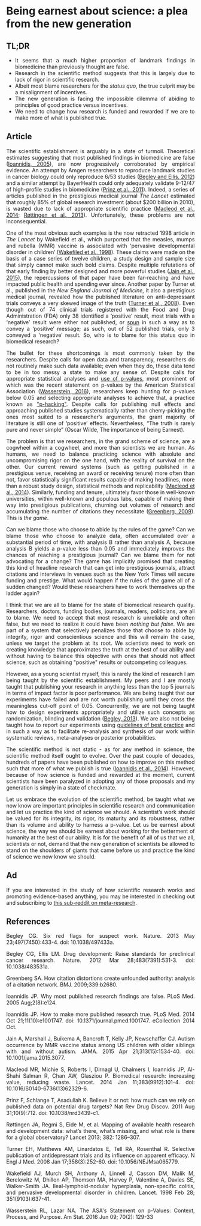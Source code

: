 # Being earnest about science: a plea from the new generation

<div align="justify">
 
## TL;DR

* It seems that a much higher proportion of landmark findings in biomedicine than previously thought are false. 
* Research in the scientific method suggests that this is largely due to lack of rigor in scientific research.
* Albeit most blame researchers for the *status quo*, the true culprit may be a misalignment of incentives.
* The new generation is facing the impossible dilemma of abiding to principles of good practice versus incentives.
* We need to change how research is funded and rewarded if we are to make more of what is published true.

## Article

The scientific establishment is arguably in a state of turmoil. Theoretical estimates suggesting that most published findings in biomedicine are false ([Ioannidis, 2005](http://journals.plos.org/plosmedicine/article?id=10.1371/journal.pmed.0020124)), are now progressively corroborated by empirical evidence. An attempt by Amgen researchers to reproduce landmark studies in cancer biology could only reproduce 6/53 studies ([Begley and Ellis, 2012](https://www.nature.com/articles/483531a)) and a similar attempt by BayerHealth could only adequately validate 9-12/47 of high-profile studies in biomedicine ([Prinz et al., 2011](https://www.nature.com/articles/nrd3439-c1)). Indeed, a series of articles published in the prestigious medical journal *The Lancet* estimated that roughly 85% of global research investment (about $200 billion in 2010), is wasted due to lack of appropriate scientific practice ([Macleod et al., 2014](https://www.sciencedirect.com/science/article/pii/S0140673613623296?via%3Dihub); [Røttingen et al., 2013](https://linkinghub.elsevier.com/retrieve/pii/S0140-6736(13)61046-6)). Unfortunately, these problems are not inconsequential.

One of the most obvious such examples is the now retracted 1998 article in *The Lancet* by Wakefield et al., which purported that the measles, mumps and rubella (MMR) vaccine is associated with ‘pervasive developmental disorder in children’ ([Wakefiled et al., 1998](https://www.thelancet.com/journals/lancet/article/PIIS0140-6736(97)11096-0/abstract)). These claims were made on the basis of a case series of twelve children, a study design and sample size that simply cannot make such bold claims. Despite multiple refutations of that early finding by better designed and more powerful studies ([Jain et al., 2015](https://jamanetwork.com/journals/jama/fullarticle/2275444)), the repercussions of that paper have been far-reaching and have impacted public health and spending ever since. Another paper by Turner et al., published in the *New England Journal of Medicine*, it also a prestigious medical journal, revealed how the published literature on anti-depressant trials conveys a very skewed image of the truth ([Turner et al., 2008](https://www.nejm.org/doi/full/10.1056/nejmsa065779)). Even though out of 74 clinical trials registered with the Food and Drug Administration (FDA) only 38 identified a ‘positive’ result, most trials with a ‘negative’ result were either not published, or [spun](http://blogs.plos.org/absolutely-maybe/2016/03/17/how-to-spot-research-spin-the-case-of-the-not-so-simple-abstract/) in such a way as to convey a ‘positive’ message; as such, out of 52 published trials, only 3 conveyed a ‘negative’ result. So, who is to blame for this status quo in biomedical research?

The bullet for these shortcomings is most commonly taken by the researchers. Despite calls for open data and transparency, researchers do not routinely make such data available; even when they do, these data tend to be in too messy a state to make any sense of. Despite calls for appropriate statistical analyses and [use of p-values](https://en.wikipedia.org/wiki/Misunderstandings_of_p-values), most prominent of which was the recent statement on p-values by the American Statistical Association ([Wasserstein, 2016](https://amstat.tandfonline.com/doi/abs/10.1080/00031305.2016.1154108#.WxS7pFMvxTY)), researchers keep hunting for p-values below 0.05 and selecting appropriate analyses to achieve that, a practice known as ["p-hacking"](https://en.wikipedia.org/wiki/Data_dredging). Despite calls for publishing null effects and approaching published studies systematically rather than cherry-picking the ones most suited to a researcher’s arguments, the grant majority of literature is still one of ‘positive’ effects. Nevertheless, “The truth is rarely pure and never simple” (Oscar Wilde, The importance of being Earnest). 

The problem is that we researchers, in the grand scheme of science, are a cogwheel within a cogwheel, and more than scientists we are human. As humans, we need to balance practicing science with absolute and uncompromising rigor on the one hand, with the reality of survival on the other. Our current reward systems (such as getting published in a prestigious venue, receiving an award or receiving tenure) more often than not, favor statistically significant results capable of making headlines, more than a robust study design, statistical methods and replicability ([Macleod et al., 2014](https://www.sciencedirect.com/science/article/pii/S0140673613623296?via%3Dihub)). Similarly, funding and tenure, ultimately favor those in well-known universities, within well-known and populous labs, capable of making their way into prestigious publications, churning out volumes of research and accumulating the number of citations they necessitate ([Greenberg, 2009](https://www.bmj.com/content/339/bmj.b2680)). This is *the game*.

Can we blame those who choose to abide by the rules of the game? Can we blame those who choose to analyze data, often accumulated over a substantial period of time, with analysis B rather than analysis A, because analysis B yields a p-value less than 0.05 and immediately improves the chances of reaching a prestigious journal? Can we blame them for not advocating for a change? The game has implicitly promised that creating this kind of headline research that can get into prestigious journals, attract citations and interviews in venues such as the New York Times will secure funding and prestige. What would happen if the rules of the game all of a sudden changed? Would these researchers have to work themselves up the ladder again?

I think that we are all to blame for the state of biomedical research quality. Researchers, doctors, funding bodies, journals, readers, politicians, are all to blame. We need to accept that most research is unreliable and often false, but we need to realize it could have been *nothing but false*. We are part of a system that selectively penalizes those that choose to abide by integrity, rigor and conscientious science and this will remain the case, unless we target the problem at its root. We scientists need to work on creating knowledge that approximates the truth at the best of our ability and without having to balance this objective with ones that should not affect science, such as obtaining "positive" results or outcompeting colleagues. 

However, as a young scientist myself, this is rarely the kind of research I am being taught by the scientific establishment. My peers and I are mostly taught that publishing your research in anything less than the top 5 journals in terms of impact factor is poor performance. We are being taught that our experiments have failed and are not worth publishing until they cross the meaningless cut-off point of 0.05. Concurrently, we are not being taught how to design experiments appropriately and utilize such concepts as randomization, blinding and validation ([Begley, 2013](https://www.nature.com/articles/497433a)). We are also not being taught how to report our experiments using [guidelines of best practice](https://www.equator-network.org/reporting-guidelines/) and in such a way as to facilitate re-analysis and synthesis of our work within systematic reviews, meta-analyses or posterior probabilities.

The scientific method is not static - as for any method in science, the scientific method itself ought to evolve. Over the past couple of decades, hundreds of papers have been published on how to improve on this method such that more of what we publish is true ([Ioannidis et al., 2014](http://journals.plos.org/plosmedicine/article?id=10.1371/journal.pmed.1001747)). However, because of how science is funded and rewarded at the moment, current scientists have been paralyzed in adopting any of those proposals and my generation is simply in a state of checkmate. 

Let us embrace the evolution of the scientific method, be taught what we now know are important principles in scientific research and communication and let us practice the kind of science we should. A scientist’s work should be valued for its integrity, its rigor, its maturity and its robustness, rather than its volume and ability to harness a p-value. Let us be earnest about science, the way we should be earnest about working for the betterment of humanity at the best of our ability. It is for the benefit of all of us that we all, scientists or not, demand that the new generation of scientists be allowed to stand on the shoulders of giants that came before us and practice the kind of science we now know we should.

## Ad

If you are interested in the study of how scientific research works and promoting evidence-based anything, you may be interested in checking out and subscribing to [this sub-reddit on meta-research](https://www.reddit.com/r/metaresearch/).

 
## References
Begley CG. Six red flags for suspect work. Nature. 2013 May 23;497(7450):433-4. doi: 10.1038/497433a.

Begley CG, Ellis LM. Drug development: Raise standards for preclinical cancer research. Nature. 2012 Mar 28;483(7391):531-3. doi: 10.1038/483531a.

Greenberg SA. How citation distortions create unfounded authority: analysis of a citation network. BMJ. 2009;339:b2680.

Ioannidis JP. Why most published research findings are false. PLoS Med. 2005 Aug;2(8):e124. 

Ioannidis JP. How to make more published research true. PLoS Med. 2014 Oct 21;11(10):e1001747. doi: 10.1371/journal.pmed.1001747. eCollection 2014 Oct.

Jain A, Marshall J, Buikema A, Bancroft T, Kelly JP, Newschaffer CJ. Autism occurrence by MMR vaccine status among US children with older siblings with and without autism. JAMA. 2015 Apr 21;313(15):1534-40. doi: 10.1001/jama.2015.3077.

Macleod MR, Michie S, Roberts I, Dirnagl U, Chalmers I, Ioannidis JP, Al-Shahi Salman R, Chan AW, Glasziou P. Biomedical research: increasing value, reducing waste. Lancet. 2014 Jan 11;383(9912):101-4. doi: 10.1016/S0140-6736(13)62329-6. 

Prinz F, Schlange T, Asadullah K. Believe it or not: how much can we rely on published data on potential drug targets? Nat Rev Drug Discov. 2011 Aug 31;10(9):712. doi: 10.1038/nrd3439-c1.

Røttingen JA, Regmi S, Eide M, et al. Mapping of available health research and development data: what’s there, what’s missing, and what role is there for a global observatory? Lancet 2013; 382: 1286–307.

Turner EH, Matthews AM, Linardatos E, Tell RA, Rosenthal R. Selective publication of antidepressant trials and its influence on apparent efficacy. N Engl J Med. 2008 Jan 17;358(3):252-60. doi: 10.1056/NEJMsa065779.

Wakefield AJ, Murch SH, Anthony A, Linnell J, Casson DM, Malik M, Berelowitz M, Dhillon AP, Thomson MA, Harvey P, Valentine A, Davies SE, Walker-Smith JA. Ileal-lymphoid-nodular hyperplasia, non-specific colitis, and pervasive developmental disorder in children. Lancet. 1998 Feb 28; 351(9103):637-41.

Wasserstein RL, Lazar NA. The ASA's Statement on p-Values: Context, Process, and Purpose. Am Stat. 2016 Jun 09; 70(2): 129-33

</div>
